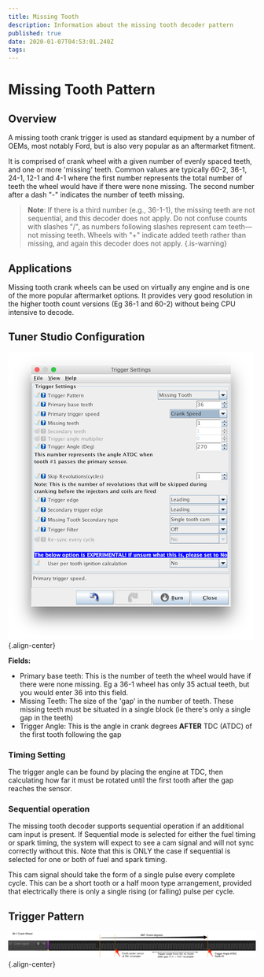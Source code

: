 ```yaml
---
title: Missing Tooth
description: Information about the missing tooth decoder pattern
published: true
date: 2020-01-07T04:53:01.240Z
tags: 
---
```


# Missing Tooth Pattern
## Overview

A missing tooth crank trigger is used as standard equipment by a number of OEMs, most notably Ford, but is also very popular as an aftermarket fitment.

It is comprised of crank wheel with a given number of evenly spaced teeth, and one or more 'missing' teeth. Common values are typically 60-2, 36-1, 24-1, 12-1 and 4-1 where the first number represents the total number of teeth the wheel would have if there were none missing. The second number after a dash "-" indicates the number of teeth missing.

> **Note**: If there is a third number (e.g., 36-1-1), the missing teeth are not sequential, and this decoder does not apply. Do not confuse counts with slashes "/", as numbers following slashes represent cam teeth—not missing teeth. Wheels with "+" indicate added teeth rather than missing, and again this decoder does not apply.
{.is-warning}


## Applications

Missing tooth crank wheels can be used on virtually any engine and is one of the more popular aftermarket options. It provides very good resolution in the higher tooth count versions (Eg 36-1 and 60-2) without being CPU intensive to decode.

## Tuner Studio Configuration
![missingtooth_triggerconfig.png](/img/decoders/missingtooth_triggerconfig.png){.align-center}

**Fields:**

  - Primary base teeth: This is the number of teeth the wheel would have if there were none missing. Eg a 36-1 wheel has only 35 actual teeth, but you would enter 36 into this field.
  - Missing Teeth: The size of the 'gap' in the number of teeth. These missing teeth must be situated in a single block (ie there's only a single gap in the teeth)
  - Trigger Angle: This is the angle in crank degrees **AFTER** TDC (ATDC) of the first tooth following the gap

### Timing Setting

The trigger angle can be found by placing the engine at TDC, then calculating how far it must be rotated until the first tooth after the gap reaches the sensor.

### Sequential operation

The missing tooth decoder supports sequential operation if an additional cam input is present. If Sequential mode is selected for either the fuel timing or spark timing, the system will expect to see a cam signal and will not sync correctly without this. Note that this is ONLY the case if sequential is selected for one or both of fuel and spark timing.

This cam signal should take the form of a single pulse every complete cycle. This can be a short tooth or a half moon type arrangement, provided that electrically there is only a single rising (or falling) pulse per cycle.

## Trigger Pattern
![missingtooth_trace1.png](/img/decoders/missingtooth_trace1.png){.align-center}
